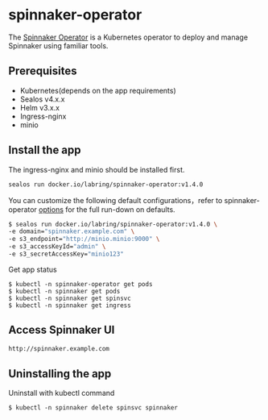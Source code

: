 # spinnaker-operator

The [Spinnaker Operator](https://blog.armory.io/spinnaker-operator/) is a Kubernetes operator to deploy and manage Spinnaker using familiar tools.

## Prerequisites

- Kubernetes(depends on the app requirements)
- Sealos v4.x.x
- Helm v3.x.x
- Ingress-nginx
- minio

## Install the app

The ingress-nginx and minio should be installed first.

```shell
sealos run docker.io/labring/spinnaker-operator:v1.4.0
```

You can customize the following default configurations，refer to spinnaker-operator [options](https://github.com/armory/spinnaker-operator/blob/master/doc/options.md) for the full run-down on defaults.

```bash
$ sealos run docker.io/labring/spinnaker-operator:v1.4.0 \
-e domain="spinnaker.example.com" \
-e s3_endpoint="http://minio.minio:9000" \
-e s3_accessKeyId="admin" \
-e s3_secretAccessKey="minio123"
```

Get app status

```shell
$ kubectl -n spinnaker-operator get pods
$ kubectl -n spinnaker get pods
$ kubectl -n spinnaker get spinsvc
$ kubectl -n spinnaker get ingress
```

## Access Spinnaker UI

```bash
http://spinnaker.example.com
```

## Uninstalling the app

Uninstall with kubectl command

```shell
$ kubectl -n spinnaker delete spinsvc spinnaker
```
